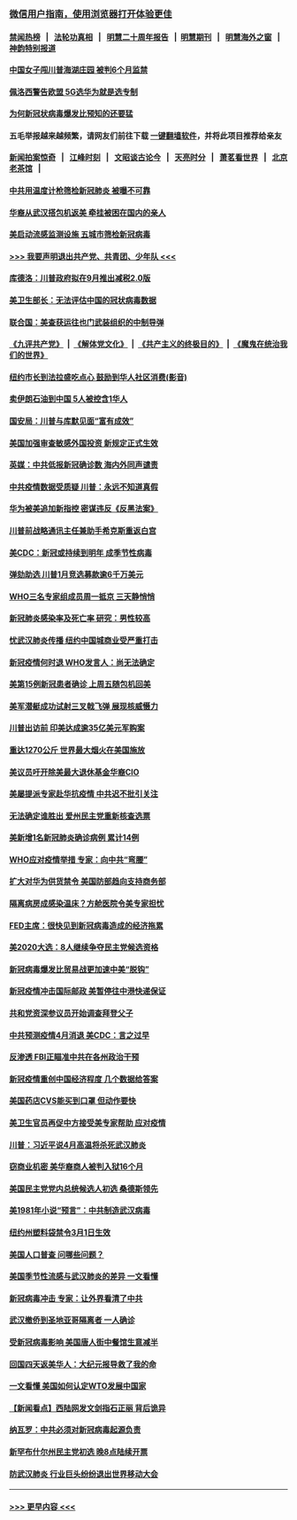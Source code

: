 ### [微信用户指南，使用浏览器打开体验更佳](https://github.com/gfw-breaker/banned-news1/blob/master/indexes/wechat-guide.md?t=0)
#### [禁闻热榜](热点新闻.md?t=0)  &nbsp;&nbsp;|&nbsp;&nbsp; [法轮功真相](https://github.com/gfw-breaker/truth/blob/master/README.md?t=0) &nbsp;&nbsp;|&nbsp;&nbsp; [明慧二十周年报告](https://github.com/gfw-breaker/mh-reports/blob/master/README.md?t=0) &nbsp;&nbsp;|&nbsp;&nbsp;[明慧期刊](https://github.com/gfw-breaker/mh-qikan) &nbsp;&nbsp;|&nbsp;&nbsp; [明慧海外之窗](https://github.com/gfw-breaker/mh-news/blob/master/README.md?t=0) &nbsp;&nbsp;|&nbsp;&nbsp; [神韵特别报道](https://github.com/gfw-breaker/mh-news/blob/master/shenyun.md?t=0)
#### [中国女子闯川普海湖庄园 被判6个月监禁](../pages/nsc412/n11869919.md?t=02150855) 
#### [佩洛西警告欧盟 5G选华为就是选专制](../pages/nsc412/n11869898.md?t=02150855) 
#### [为何新冠状病毒爆发比预知的还要猛](../pages/nsc412/n11869828.md?t=02150855) 
#### 五毛举报越来越频繁，请网友们前往下载 [一键翻墙软件](https://github.com/gfw-breaker/ssr-accounts)，并将此项目推荐给亲友
#### [新闻拍案惊奇](https://github.com/gfw-breaker/banned-news1/blob/master/pages/link4.md) &nbsp;&nbsp;|&nbsp;&nbsp; [江峰时刻](https://github.com/gfw-breaker/banned-news1/blob/master/pages/link4.md) &nbsp;&nbsp;|&nbsp;&nbsp; [文昭谈古论今](https://github.com/gfw-breaker/banned-news1/blob/master/pages/link4.md) &nbsp;&nbsp;|&nbsp;&nbsp; [天亮时分](https://github.com/gfw-breaker/banned-news1/blob/master/pages/link4.md) &nbsp;&nbsp;|&nbsp;&nbsp; [萧茗看世界](https://github.com/gfw-breaker/banned-news1/blob/master/pages/link4.md) &nbsp;&nbsp;|&nbsp;&nbsp; [北京老茶馆](https://github.com/gfw-breaker/banned-news1/blob/master/pages/link4.md) &nbsp;&nbsp;|&nbsp;&nbsp; 
#### [中共用温度计枪筛检新冠肺炎 被曝不可靠](../pages/nsc412/n11869707.md?t=02150855) 
#### [华裔从武汉搭包机返美 牵挂被困在国内的亲人](../pages/nsc412/n11869711.md?t=02150855) 
#### [美启动流感监测设施 五城市筛检新冠病毒](../pages/nsc412/n11869689.md?t=02150855) 
#### [>>> 我要声明退出共产党、共青团、少年队 <<<](https://github.com/begood0513/goodnews/blob/master/quit/letter.md) 
#### [库德洛：川普政府拟在9月推出减税2.0版](../pages/nsc412/n11869627.md?t=02150855) 
#### [美卫生部长：无法评估中国的冠状病毒数据](../pages/nsc412/n11869301.md?t=02150855) 
#### [联合国：美查获运往也门武装组织的中制导弹](../pages/nsc412/n11868677.md?t=02150855) 
#### [《九评共产党》](https://github.com/begood0513/9ping.md/blob/master/README.md) &nbsp;|&nbsp; [《解体党文化》](../../../../jtdwh.md/blob/master/README.md)  &nbsp;|&nbsp; [《共产主义的终极目的》](../../../../gczydzjmd.md/blob/master/README.md) &nbsp;|&nbsp; [《魔鬼在统治我们的世界》](../../../../mgztzwmdsj.md/blob/master/README.md) 
#### [纽约市长到法拉盛吃点心  鼓励到华人社区消费(影音)](../pages/nsc412/n11868197.md?t=02150855) 
#### [卖伊朗石油到中国  5人被控含1华人](../pages/nsc412/n11867988.md?t=02150855) 
#### [国安局：川普与库默见面“富有成效”](../pages/nsc412/n11867976.md?t=02150855) 
#### [美国加强审查敏感外国投资 新规定正式生效](../pages/nsc412/n11868041.md?t=02150855) 
#### [英媒：中共低报新冠确诊数 海内外同声谴责](../pages/nsc412/n11867421.md?t=02150855) 
#### [中共疫情数据受质疑 川普：永远不知道真假](../pages/nsc412/n11867195.md?t=02150855) 
#### [华为被美追加新指控 密谋违反《反黑法案》](../pages/nsc412/n11867191.md?t=02150855) 
#### [川普前战略通讯主任兼助手希克斯重返白宫](../pages/nsc412/n11867104.md?t=02150855) 
#### [美CDC：新冠或持续到明年 成季节性病毒](../pages/nsc412/n11867279.md?t=02150855) 
#### [弹劾助选 川普1月竞选募款逾6千万美元](../pages/nsc412/n11866950.md?t=02150855) 
#### [WHO三名专家组成员周一抵京 三天静悄悄](../pages/nsc412/n11866947.md?t=02150855) 
#### [新冠肺炎感染率及死亡率 研究：男性较高](../pages/nsc412/n11866956.md?t=02150855) 
#### [忧武汉肺炎传播 纽约中国城商业受严重打击](../pages/nsc412/n11866902.md?t=02150855) 
#### [新冠疫情何时退 WHO发言人：尚无法确定](../pages/nsc412/n11866864.md?t=02150855) 
#### [美第15例新冠患者确诊 上周五随包机回美](../pages/nsc412/n11866852.md?t=02150855) 
#### [美军潜艇成功试射三叉戟飞弹 展现核威慑力](../pages/nsc412/n11866046.md?t=02150855) 
#### [川普出访前 印美达成逾35亿美元军购案](../pages/nsc412/n11865444.md?t=02150855) 
#### [重达1270公斤 世界最大烟火在美国施放](../pages/nsc412/n11865198.md?t=02150855) 
#### [美议员吁开除美最大退休基金华裔CIO](../pages/nsc412/n11865230.md?t=02150855) 
#### [美屡提派专家赴华抗疫情 中共迟不批引关注](../pages/nsc412/n11864719.md?t=02150855) 
#### [无法确定谁胜出 爱州民主党重新核查选票](../pages/nsc412/n11864830.md?t=02150855) 
#### [美新增1名新冠肺炎确诊病例 累计14例](../pages/nsc412/n11864893.md?t=02150855) 
#### [WHO应对疫情举措 专家：向中共“弯腰”](../pages/nsc412/n11864727.md?t=02150855) 
#### [扩大对华为供货禁令 美国防部趋向支持商务部](../pages/nsc412/n11864773.md?t=02150855) 
#### [隔离病房成感染温床？方舱医院令美专家担忧](../pages/nsc412/n11864575.md?t=02150855) 
#### [FED主席：很快见到新冠病毒造成的经济拖累](../pages/nsc412/n11864507.md?t=02150855) 
#### [美2020大选：8人继续争夺民主党候选资格](../pages/nsc412/n11864327.md?t=02150855) 
#### [新冠病毒爆发比贸易战更加速中美“脱钩”](../pages/nsc412/n11864470.md?t=02150855) 
#### [新冠疫情冲击国际邮政 美暂停往中港快递保证](../pages/nsc412/n11864207.md?t=02150855) 
#### [共和党资深参议员开始调查拜登父子](../pages/nsc412/n11863984.md?t=02150855) 
#### [中共预测疫情4月消退 美CDC：言之过早](../pages/nsc412/n11864310.md?t=02150855) 
#### [反渗透 FBI正瞄准中共在各州政治干预](../pages/nsc412/n11864300.md?t=02150855) 
#### [新冠疫情重创中国经济程度 几个数据给答案](../pages/nsc412/n11864203.md?t=02150855) 
#### [美国药店CVS能买到口罩 但动作要快](../pages/nsc412/n11862438.md?t=02150855) 
#### [美卫生官员再促中方接受美专家帮助 应对疫情](../pages/nsc412/n11864043.md?t=02150855) 
#### [川普：习近平说4月高温将杀死武汉肺炎](../pages/nsc412/n11860814.md?t=02150855) 
#### [窃商业机密 美华裔商人被判入狱16个月](../pages/nsc412/n11863911.md?t=02150855) 
#### [美国民主党党内总统候选人初选 桑德斯领先](../pages/nsc412/n11863475.md?t=02150855) 
#### [美1981年小说“预言”：中共制造武汉病毒](../pages/nsc412/n11863306.md?t=02150855) 
#### [纽约州塑料袋禁令3月1日生效](../pages/nsc412/n11862832.md?t=02150855) 
#### [美国人口普查  问哪些问题？](../pages/nsc412/n11862808.md?t=02150855) 
#### [美国季节性流感与武汉肺炎的差异 一文看懂](../pages/nsc412/n11862428.md?t=02150855) 
#### [新冠病毒冲击 专家：让外界看清了中共](../pages/nsc412/n11862280.md?t=02150855) 
#### [武汉撤侨到圣地亚哥隔离者 一人确诊](../pages/nsc412/n11862460.md?t=02150855) 
#### [受新冠病毒影响 美国唐人街中餐馆生意减半](../pages/nsc412/n11861940.md?t=02150855) 
#### [回国四天返美华人：大纪元报导救了我的命](../pages/nsc412/n11862181.md?t=02150855) 
#### [一文看懂 美国如何认定WTO发展中国家](../pages/nsc412/n11862051.md?t=02150855) 
#### [【新闻看点】西陆网发文剑指石正丽 背后诡异](../pages/nsc412/n11861792.md?t=02150855) 
#### [纳瓦罗：中共必须对新冠病毒起源负责](../pages/nsc412/n11861810.md?t=02150855) 
#### [新罕布什尔州民主党初选 晚8点陆续开票](../pages/nsc412/n11861872.md?t=02150855) 
#### [防武汉肺炎 行业巨头纷纷退出世界移动大会](../pages/nsc412/n11861795.md?t=02150855) 

----
#### [ >>> 更早内容 <<< ](../indexes/nsc412-earlier.md)
